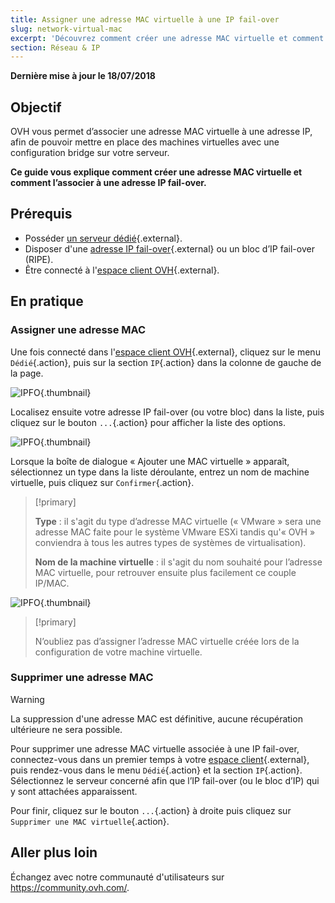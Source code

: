 ```yaml
---
title: Assigner une adresse MAC virtuelle à une IP fail-over
slug: network-virtual-mac
excerpt: 'Découvrez comment créer une adresse MAC virtuelle et comment l’associer à une IP fail-over'
section: Réseau & IP
---
```


**Dernière mise à jour le 18/07/2018**

## Objectif

OVH vous permet d’associer une adresse MAC virtuelle à une adresse IP, afin de pouvoir mettre en place des machines virtuelles avec une configuration bridge sur votre serveur.

**Ce guide vous explique comment créer une adresse MAC virtuelle et comment l’associer à une adresse IP fail-over.**


## Prérequis

* Posséder [un serveur dédié](https://www.ovh.com/fr/serveurs_dedies/){.external}.
* Disposer d'une [adresse IP fail-over](https://www.ovh.com/fr/serveurs_dedies/ip_failover.xml){.external} ou un bloc d’IP fail-over (RIPE).
* Être connecté à l'[espace client OVH](https://www.ovh.com/auth/?action=gotomanager){.external}.


## En pratique

### Assigner une adresse MAC

Une fois connecté dans l'[espace client OVH](https://www.ovh.com/auth/?action=gotomanager){.external}, cliquez sur le menu `Dédié`{.action}, puis sur la section `IP`{.action} dans la colonne de gauche de la page.

![IPFO](images/virtual_mac_01.png){.thumbnail}

Localisez ensuite votre adresse IP fail-over (ou votre bloc) dans la liste, puis cliquez sur le bouton `...`{.action} pour afficher la liste des options.

![IPFO](images/virtual_mac_02.png){.thumbnail}

Lorsque la boîte de dialogue « Ajouter une MAC virtuelle » apparaît, sélectionnez un type dans la liste déroulante, entrez un nom de machine virtuelle, puis cliquez sur `Confirmer`{.action}.

> [!primary]
>
> **Type** : il s'agit du type d’adresse MAC virtuelle (« VMware » sera une adresse MAC faite pour le système VMware ESXi tandis qu'« OVH » conviendra à tous les autres types de systèmes de virtualisation).
>
> **Nom de la machine virtuelle** : il s'agit du nom souhaité pour l’adresse MAC virtuelle, pour retrouver ensuite plus facilement ce couple IP/MAC.
>

![IPFO](images/virtual_mac_03.png){.thumbnail}


> [!primary]
>
> N’oubliez pas d’assigner l’adresse MAC virtuelle créée lors de la configuration de votre machine virtuelle.
> 

### Supprimer une adresse MAC

> [!warning]
>
> La suppression d'une adresse MAC est définitive, aucune récupération ultérieure ne sera possible.
> 

Pour supprimer une adresse MAC virtuelle associée à une IP fail-over, connectez-vous dans un premier temps à votre [espace client](https://www.ovh.com/auth/?action=gotomanager){.external}, puis rendez-vous dans le menu `Dédié`{.action} et la section `IP`{.action}. Sélectionnez le serveur concerné afin que l’IP fail-over (ou le bloc d’IP) qui y sont attachées apparaissent.

Pour finir, cliquez sur le bouton `...`{.action} à droite puis cliquez sur `Supprimer une MAC virtuelle`{.action}.

## Aller plus loin

Échangez avec notre communauté d'utilisateurs sur <https://community.ovh.com/>.